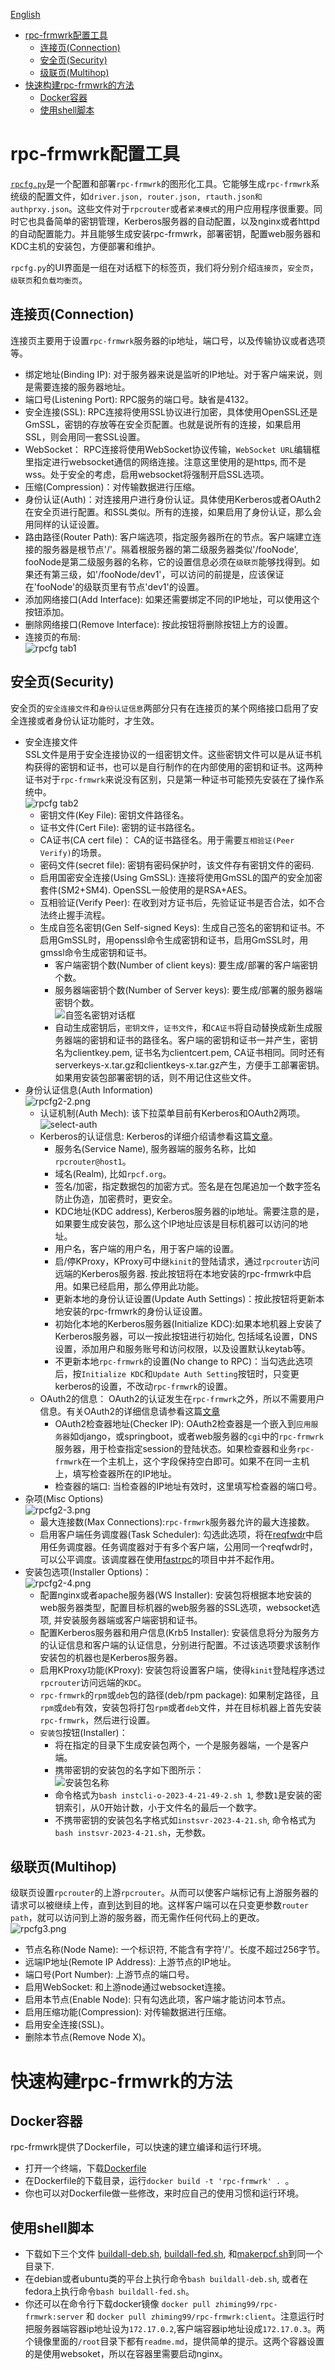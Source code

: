[English](./README.md)
- [rpc-frmwrk配置工具](#rpc-frmwrk配置工具)
  - [连接页(Connection)](#连接页connection)
  - [安全页(Security)](#安全页security)
  - [级联页(Multihop)](#级联页multihop)
- [快速构建rpc-frmwrk的方法](#快速构建rpc-frmwrk的方法)
  - [Docker容器](#docker容器)
  - [使用shell脚本](#使用shell脚本)


# rpc-frmwrk配置工具
[`rpcfg.py`](./rpcfg.py)是一个配置和部署`rpc-frmwrk`的图形化工具。它能够生成`rpc-frmwrk`系统级的配置文件，如`driver.json, router.json, rtauth.json和authprxy.json`。这些文件对于`rpcrouter`或者`紧凑模式`的用户应用程序很重要。同时它也具备简单的密钥管理，Kerberos服务器的自动配置，以及nginx或者httpd的自动配置能力。并且能够生成安装rpc-frmwrk，部署密钥，配置web服务器和KDC主机的安装包，方便部署和维护。

`rpcfg.py`的UI界面是一组在对话框下的标签页，我们将分别介绍`连接页`，`安全页`，`级联页`和`负载均衡页`。
## 连接页(Connection)
  连接页主要用于设置`rpc-frmwrk`服务器的ip地址，端口号，以及传输协议或者选项等。
  * 绑定地址(Binding IP): 对于服务器来说是监听的IP地址。对于客户端来说，则是需要连接的服务器地址。
  * 端口号(Listening Port): RPC服务的端口号。缺省是4132。
  * 安全连接(SSL): RPC连接将使用SSL协议进行加密，具体使用OpenSSL还是GmSSL，密钥的存放等在安全页配置。也就是说所有的连接，如果启用SSL，则会用同一套SSL设置。
  * WebSocket： RPC连接将使用WebSocket协议传输，`WebSocket URL`编辑框里指定进行websocket通信的网络连接。注意这里使用的是https, 而不是wss。处于安全的考虑，启用websocket将强制开启SSL选项。
  * 压缩(Compression)：对传输数据进行压缩。
  * 身份认证(Auth)：对连接用户进行身份认证。具体使用Kerberos或者OAuth2在安全页进行配置。和SSL类似。所有的连接，如果启用了身份认证，那么会用同样的认证设置。
  * 路由路径(Router Path): 客户端选项，指定服务器所在的节点。客户端建立连接的服务器是根节点'/'。隔着根服务器的第二级服务器类似'/fooNode', fooNode是第二级服务器的名称，它的设置信息必须在`级联页`能够找得到。如果还有第三级，如'/fooNode/dev1'，可以访问的前提是，应该保证在'fooNode'的级联页里有节点'dev1'的设置。
  * 添加网络接口(Add Interface): 如果还需要绑定不同的IP地址，可以使用这个按钮添加。
  * 删除网络接口(Remove Interface): 按此按钮将删除按钮上方的设置。
  * 连接页的布局:   
        ![rpcfg tab1](../pics/rpcfg.png)
## 安全页(Security)
  安全页的`安全连接文件`和`身份认证信息`两部分只有在连接页的某个网络接口启用了安全连接或者身份认证功能时，才生效。  
  * 安全连接文件   
      SSL文件是用于安全连接协议的一组密钥文件。这些密钥文件可以是从证书机构获得的密钥和证书，也可以是自行制作的在内部使用的密钥和证书。这两种证书对于`rpc-frmwrk`来说没有区别，只是第一种证书可能预先安装在了操作系统中。   
        ![rpcfg tab2](../pics/rpcfg2-1.png)
      * 密钥文件(Key File): 密钥文件路径名。
      * 证书文件(Cert File): 密钥的证书路径名。
      * CA证书(CA cert file)： CA的证书路径名。用于需要`互相验证(Peer Verify)`的场景。
      * 密码文件(secret file): 密钥有密码保护时，该文件存有密钥文件的密码. 
      * 启用国密安全连接(Using GmSSL): 连接将使用GmSSL的国产的安全加密套件(SM2+SM4). OpenSSL一般使用的是RSA+AES。
      * 互相验证(Verify Peer): 在收到对方证书后，先验证证书是否合法，如不合法终止握手流程。
      * 生成自签名密钥(Gen Self-signed Keys): 生成自己签名的密钥和证书。不启用GmSSL时，用openssl命令生成密钥和证书，启用GmSSL时，用gmssl命令生成密钥和证书。
        * 客户端密钥个数(Number of client keys): 要生成/部署的客户端密钥个数。
        * 服务器端密钥个数(Number of Server keys): 要生成/部署的服务器端密钥个数。   
            ![自签名密钥对话框](../pics/gen-self-signed-key.png)
        * 自动生成密钥后，`密钥文件`，`证书文件`，和`CA证书`将自动替换成新生成服务器端的密钥和证书的路径名。客户端的密钥和证书一并产生，密钥名为clientkey.pem, 证书名为clientcert.pem, CA证书相同。同时还有serverkeys-x.tar.gz和clientkeys-x.tar.gz产生，方便手工部署密钥。如果用安装包部署密钥的话，则不用记住这些文件。
  * 身份认证信息(Auth Information)   
        ![rpcfg2-2.png](../pics/rpcfg2-2.png)
    * 认证机制(Auth Mech): 该下拉菜单目前有Kerberos和OAuth2两项。   
        ![select-auth](../pics/select-auth-mech.png)
    * Kerberos的认证信息:
        Kerberos的详细介绍请参看这篇[文章](../rpc/security/README_cn.md)。
      * 服务名(Service Name), 服务器端的服务名称，比如`rpcrouter@host1`。
      * 域名(Realm), 比如`rpcf.org`。
      * 签名/加密，指定数据包的加密方式。签名是在包尾追加一个数字签名防止伪造，加密费时，更安全。
      * KDC地址(KDC address), Kerberos服务器的ip地址。需要注意的是，如果要生成安装包，那么这个IP地址应该是目标机器可以访问的地址。
      * 用户名，客户端的用户名，用于客户端的设置。
      * 启/停KProxy，KProxy可中继`kinit`的登陆请求，通过`rpcrouter`访问远端的Kerberos服务器. 按此按钮将在本地安装的rpc-frmwrk中启用。如果已经启用，那么停用此功能。
      * 更新本地的身份认证设置(Update Auth Settings)：按此按钮将更新本地安装的rpc-frmwrk的身份认证设置。
      * 初始化本地的Kerberos服务器(Initialize KDC):如果本地机器上安装了Kerberos服务器，可以一按此按钮进行初始化, 包括域名设置，DNS设置，添加用户和服务账号和访问权限，以及设置默认keytab等。
      * 不更新本地`rpc-frmwrk`的设置(No change to RPC)：当勾选此选项后，按`Initialize KDC`和`Update Auth Setting`按钮时，只变更kerberos的设置，不改动`rpc-frmwrk`的设置。
    * OAuth2的信息：
      OAuth2的认证发生在`rpc-frmwrk`之外，所以不需要用户信息。有关OAuth2的详细信息请参看这篇[文章](../rpc/security/README_cn.md#oauth2)
      * OAuth2检查器地址(Checker IP): OAuth2检查器是一个嵌入到`应用服务器`如django，或springboot，或者web服务器的`cgi`中的`rpc-frmwrk`服务器，用于检查指定session的登陆状态。如果检查器和业务`rpc-frmwrk`在一个主机上，这个字段保持空白即可。如果不在同一主机上，填写检查器所在的IP地址。
      * 检查器的端口: 当检查器的IP地址有效时，这里填写检查器的端口号。
  * 杂项(Misc Options)   
        ![rpcfg2-3.png](../pics/rpcfg2-3.png)
    * 最大连接数(Max Connections):`rpc-frmwrk`服务器允许的最大连接数。
    * 启用客户端任务调度器(Task Scheduler): 勾选此选项，将在[reqfwdr](../Concept_cn.md#rpcrouter)中启用任务调度器。任务调度器对于有多个客户端，公用同一个reqfwdr时，可以公平调度。该调度器在使用[fastrpc](../Concept_cn.md#fastrpc和builtinrt-app)的项目中并不起作用。
  * 安装包选项(Installer Options)：   
        ![rpcfg2-4.png](../pics/rpcfg2-4.png)
    * 配置nginx或者apache服务器(WS Installer): 安装包将根据本地安装的web服务器类型，配置目标机器的web服务器的SSL选项，websocket选项, 并安装服务器端或客户端密钥和证书。
    * 配置Kerberos服务器和用户信息(Krb5 Installer): 安装信息将分为服务方的认证信息和客户端的认证信息，分别进行配置。不过该选项要求该制作安装包的机器也是Kerberos服务器。
    * 启用KProxy功能(KProxy): 安装包将设置客户端，使得`kinit`登陆程序透过`rpcrouter`访问远端的`KDC`。
    * `rpc-frmwrk`的`rpm`或`deb`包的路径(deb/rpm package): 如果制定路径，且`rpm`或`deb`有效，安装包将打包`rpm`或者`deb`文件，并在目标机器上首先安装`rpc-frmwrk`，然后进行设置。
    * `安装包`按钮(Installer)：
        * 将在指定的目录下生成安装包两个，一个是服务器端，一个是客户端。
        * 携带密钥的安装包的名字如下图所示：   
        ![安装包名称](../pics/installer-name.png)   
        * 命令格式为`bash instcli-o-2023-4-21-49-2.sh 1`, 参数`1`是安装的密钥索引，从0开始计数，小于文件名的最后一个数字。
        * 不携带密钥的安装包名字格式如`instsvr-2023-4-21.sh`, 命令格式为`bash instsvr-2023-4-21.sh`，无参数。
## 级联页(Multihop)
   级联页设置`rpcrouter`的上游`rpcrouter`。从而可以使客户端标记有上游服务器的请求可以被继续上传，直到达到目的地。这样客户端可以在只变更参数`router path`，就可以访问到上游的服务器，而无需作任何代码上的更改。   
       ![rpcfg3.png](../pics/rpcfg3.png)
   * 节点名称(Node Name): 一个标识符, 不能含有字符'/'。长度不超过256字节。 
   * 远端IP地址(Remote IP Address): 上游节点的IP地址。
   * 端口号(Port Number): 上游节点的端口号。
   * 启用WebSocket: 和上游node通过websocket连接。
   * 启用本节点(Enable Node): 只有勾选此项，客户端才能访问本节点。
   * 启用压缩功能(Compression): 对传输数据进行压缩。
   * 启用安全连接(SSL)。
   * 删除本节点(Remove Node X)。

# 快速构建rpc-frmwrk的方法
## Docker容器
  rpc-frmwrk提供了Dockerfile，可以快速的建立编译和运行环境。
  * 打开一个终端，下载[Dockerfile](./Dockerfile)
  * 在Dockerfile的下载目录，运行`docker build -t 'rpc-frmwrk' . `。
  * 你也可以对Dockerfile做一些修改，来时应自己的使用习惯和运行环境。
## 使用shell脚本
  * 下载如下三个文件 [buildall-deb.sh](./buildall-deb.sh), [buildall-fed.sh](./buildall-fed.sh), 和[makerpcf.sh](./makerpcf.sh)到同一个目录下.
  * 在debian或者ubuntu类的平台上执行命令`bash buildall-deb.sh`, 或者在fedora上执行命令`bash buildall-fed.sh`。
  * 你还可以在命令行下载docker镜像 `docker pull zhiming99/rpc-frmwrk:server` 和 `docker pull zhiming99/rpc-frmwrk:client`。注意运行时把服务器端容器ip地址设为`172.17.0.2`,客户端容器ip地址设成`172.17.0.3`。两个镜像里面的`/root`目录下都有`readme.md`，提供简单的提示。这两个容器设置的是使用websoket，所以在容器里需要启动nginx。
